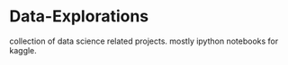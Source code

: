 # Data-Explorations
collection of data science related projects. mostly ipython notebooks for kaggle.
